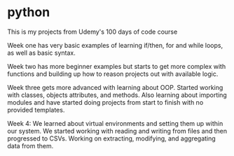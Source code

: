 # python

This is my projects from Udemy's 100 days of code course

Week one has very basic examples of learning if/then, for and while loops, as well as basic syntax.

Week two has more beginner examples but starts to get more complex with functions and building up how to reason projects out with available logic.

Week three gets more advanced with learning about OOP. Started working with classes, objects attributes, and methods. Also learning about importing modules and have started doing projects from start to finish with no provided templates.

Week 4: We learned about virtual environments and setting them up within our system. We started working with reading and writing from files and then progressed to CSVs. Working on extracting, modifying, and aggregating data from them.
